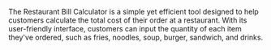 The Restaurant Bill Calculator is a simple yet efficient tool designed to help customers calculate the total cost of their order at a restaurant. With its user-friendly interface, customers can input the quantity of each item they've ordered, such as fries, noodles, soup, burger, sandwich, and drinks. 
